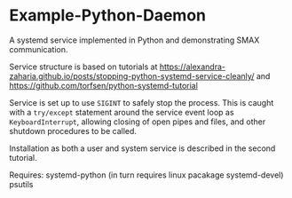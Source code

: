# Example-Python-Daemon

A systemd service implemented in Python and demonstrating SMAX communication.

Service structure is based on tutorials at https://alexandra-zaharia.github.io/posts/stopping-python-systemd-service-cleanly/ and https://github.com/torfsen/python-systemd-tutorial

Service is set up to use `SIGINT` to safely stop the process.  This is caught with a `try/except` statement around the service event loop as `KeyboardInterrupt`, allowing closing of open pipes and files, and other shutdown procedures to be called.

Installation as both a user and system service is described in the second tutorial.

Requires:
systemd-python (in turn requires linux pacakage systemd-devel)
psutils
